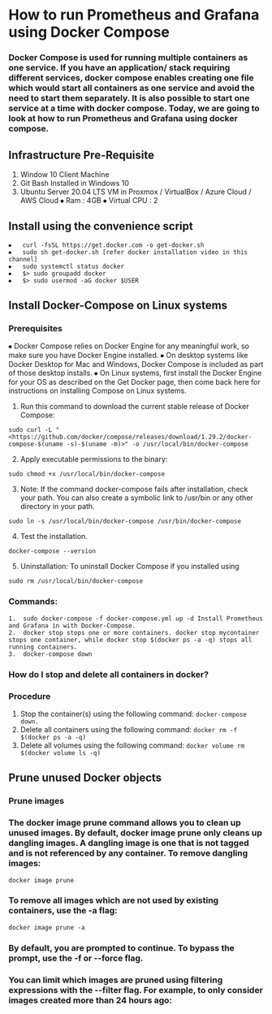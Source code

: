 # How to run Prometheus and Grafana using Docker Compose
### Docker Compose is used for running multiple containers as one service. If you have an application/ stack requiring different services, docker compose enables creating one file which would start all containers as one service and avoid the need to start them separately. It is also possible to start one service at a time with docker compose. Today, we are going to look at how to run Prometheus and Grafana using docker compose.
## Infrastructure Pre-Requisite
1.	Window 10 Client Machine
2.	Git Bash Installed in Windows 10
3.	Ubuntu Server 20.04 LTS VM in Proxmox / VirtualBox / Azure Cloud / AWS Cloud
 ⦁	Ram : 4GB
 ⦁	Virtual CPU : 2

## Install using the convenience script
```
⦁	curl -fsSL https://get.docker.com -o get-docker.sh
⦁	sudo sh get-docker.sh [refer docker installation video in this channel]
⦁	sudo systemctl status docker
⦁	$> sudo groupadd docker 
⦁	$> sudo usermod -aG docker $USER
```
## Install Docker-Compose on Linux systems
### Prerequisites
⦁	Docker Compose relies on Docker Engine for any meaningful work, so make sure you have Docker Engine installed.
⦁	On desktop systems like Docker Desktop for Mac and Windows, Docker Compose is included as part of those desktop installs.
⦁	On Linux systems, first install the Docker Engine for your OS as described on the Get Docker page, then come back here for instructions on installing Compose on Linux systems.

1.	Run this command to download the current stable release of Docker Compose:
```
sudo curl -L "<https://github.com/docker/compose/releases/download/1.29.2/docker-compose-$(uname -s)-$(uname -m)>" -o /usr/local/bin/docker-compose
```
2.	Apply executable permissions to the binary:
```
sudo chmod +x /usr/local/bin/docker-compose
```
3.	Note: If the command docker-compose fails after installation, check your path. You can also create a symbolic link to /usr/bin or any other directory in your path.
```
sudo ln -s /usr/local/bin/docker-compose /usr/bin/docker-compose
```
4.	Test the installation.
```
docker-compose --version
```
5.	Uninstallation: To uninstall Docker Compose if you installed using 
```
sudo rm /usr/local/bin/docker-compose
```

### Commands:
```
1.	sudo docker-compose -f docker-compose.yml up -d Install Prometheus and Grafana in with Docker-Compose. 
2.	docker stop stops one or more containers. docker stop mycontainer stops one container, while docker stop $(docker ps -a -q) stops all running containers.
3.	docker-compose down
```
### How do I stop and delete all containers in docker?
### Procedure
1.	Stop the container(s) using the following command: ``` docker-compose down. ```
3.	Delete all containers using the following command: ``` docker rm -f $(docker ps -a -q) ```
4.	Delete all volumes using the following command: ``` docker volume rm $(docker volume ls -q) ```

## Prune unused Docker objects
### **Prune images**
### The docker image prune command allows you to clean up unused images. By default, docker image prune only cleans up dangling images. A dangling image is one that is not tagged and is not referenced by any container. To remove dangling images:
```
docker image prune
```
### To remove all images which are not used by existing containers, use the -a flag:
```
docker image prune -a
```
### By default, you are prompted to continue. To bypass the prompt, use the -f or --force flag.
### You can limit which images are pruned using filtering expressions with the --filter flag. For example, to only consider images created more than 24 hours ago:
